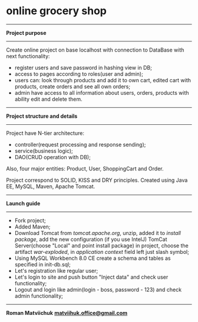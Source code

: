 # **online grocery shop**
__________________
**Project purpose**
__________________
Create online project on base localhost with connection to DataBase 
with next functionality:
- register users and save password in hashing view in DB;
- access to pages according to roles(user and admin);
- users can: look through products and add it to own cart, edited cart with products, 
create orders and see all own orders;
- admin have access to all information about users, orders, products with ability edit and delete them.
___________________________

**Project structure and details**
_________________
Project have N-tier architecture: 
- controller(request processing and response sending);
- service(business logic);
- DAO(CRUD operation with DB);

Also, four major entities: Product, User, ShoppingCart and Order.
 
Project correspond to SOLID, KISS and DRY principles. Created using Java EE, MySQL, Maven, Apache Tomcat.
_______________ 
**Launch guide**
__________________
- Fork project;
- Added Maven;
- Download Tomcat from _tomcat.apache.org_, unzip, added it to _install package_, add the new configuration
(if you use IntelJ) TomCat Server(choose "Local" and point install package) in project, 
choose the artifact _war-exploded_, in _application context_ field left just slash symbol;
- Using MySQL Workbench 8.0 CE create a schema and tables as specified in init-db.sql;
- Let's registration like regular user;
- Let's login to site and push button "Inject data" and check user functionality;
- Logout and login like admin(login - boss, password - 123) and check admin functionality;
____________________________________
**Roman Matviichuk**
**matviihuk.office@gmail.com**
